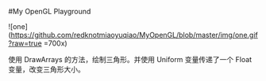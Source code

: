 #My OpenGL Playground

![one](https://github.com/redknotmiaoyuqiao/MyOpenGL/blob/master/img/one.gif?raw=true =700x)

使用 DrawArrays 的方法，绘制三角形。并使用 Uniform 变量传递了一个 Float 变量，改变三角形大小。